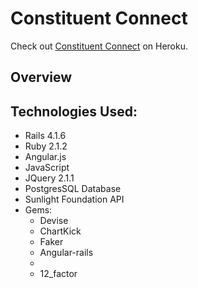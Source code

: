 Constituent Connect
===================

Check out [Constituent Connect](https://salty-plains-8377.herokuapp.com/) on Heroku.

Overview
--------


Technologies Used:
------------------

+ Rails 4.1.6
+ Ruby 2.1.2
+ Angular.js
+ JavaScript
+ JQuery 2.1.1
+ PostgresSQL Database
+ Sunlight Foundation API
+ Gems:
  + Devise
  + ChartKick
  + Faker
  + Angular-rails
  +
  + 12_factor
